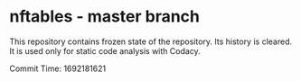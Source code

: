 # nftables - master branch

This repository contains frozen state of the repository.
Its history is cleared. It is used only for static code
analysis with Codacy.

Commit Time: 1692181621